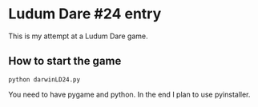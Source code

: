 Ludum Dare #24 entry
====================

This is my attempt at a Ludum Dare game.

How to start the game
---------------------
`python darwinLD24.py`

You need to have pygame and python. In the end I plan to use pyinstaller.

